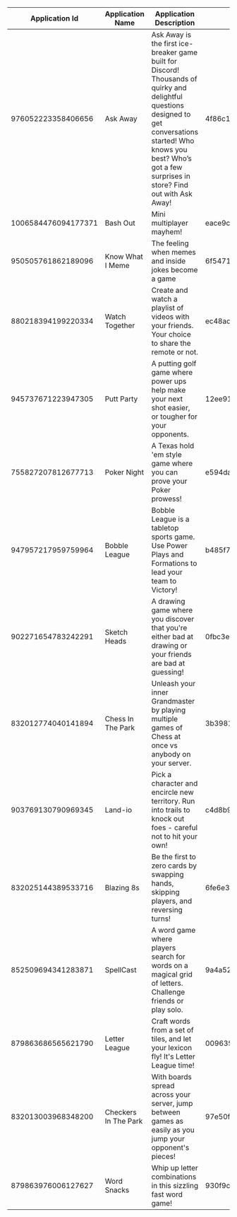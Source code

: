 | Application Id      | Application Name     | Application Description                                                                                                                                                                                                       | Application Icon                 | Image                                            |
| ------------------- | -------------------- | ----------------------------------------------------------------------------------------------------------------------------------------------------------------------------------------------------------------------------- | -------------------------------- | ------------------------------------------------ |
| 976052223358406656  | Ask Away             | Ask Away is the first ice-breaker game built for Discord! Thousands of quirky and delightful questions designed to get conversations started! Who knows you best? Who’s got a few surprises in store? Find out with Ask Away! | 4f86c19a69cc3002d1b52f7a22687adf | [Ask Away](./976052223358406656.png)             |
| 1006584476094177371 | Bash Out             | Mini multiplayer mayhem!                                                                                                                                                                                                      | eace9c231b505f0c96fba27d1795c31a | [Bash Out](./1006584476094177371.png)            |
| 950505761862189096  | Know What I Meme     | The feeling when memes and inside jokes become a game                                                                                                                                                                         | 6f547114b2979b8bc83e4ba91b4d770d | [Know What I Meme](./950505761862189096.png)     |
| 880218394199220334  | Watch Together       | Create and watch a playlist of videos with your friends. Your choice to share the remote or not.                                                                                                                              | ec48acbad4c32efab4275cb9f3ca3a58 | [Watch Together](./880218394199220334.png)       |
| 945737671223947305  | Putt Party           | A putting golf game where power ups help make your next shot easier, or tougher for your opponents.                                                                                                                           | 12ee915c2f75d7f2c7d551819534f158 | [Putt Party](./945737671223947305.png)           |
| 755827207812677713  | Poker Night          | A Texas hold 'em style game where you can prove your Poker prowess!                                                                                                                                                           | e594da3ca4520c7edde5b59948e97cdc | [Poker Night](./755827207812677713.png)          |
| 947957217959759964  | Bobble League        | Bobble League is a tabletop sports game. Use Power Plays and Formations to lead your team to Victory!                                                                                                                         | b485f75e95e6486a758a4aa5db3352f4 | [Bobble League](./947957217959759964.png)        |
| 902271654783242291  | Sketch Heads         | A drawing game where you discover that you're either bad at drawing or your friends are bad at guessing!                                                                                                                      | 0fbc3e38ea4b26c47d8001eff6b94a7b | [Sketch Heads](./902271654783242291.png)         |
| 832012774040141894  | Chess In The Park    | Unleash your inner Grandmaster by playing multiple games of Chess at once vs anybody on your server.                                                                                                                          | 3b3981ddf67c8702920fae10b5f123ed | [Chess In The Park](./832012774040141894.png)    |
| 903769130790969345  | Land-io              | Pick a character and encircle new territory. Run into trails to knock out foes - careful not to hit your own!                                                                                                                 | c4d8b95b8f06b1ff8cf2b769e94505a8 | [Land-io](./903769130790969345.png)              |
| 832025144389533716  | Blazing 8s           | Be the first to zero cards by swapping hands, skipping players, and reversing turns!                                                                                                                                          | 6fe6e3dda7657b83758693205a833aa1 | [Blazing 8s](./832025144389533716.png)           |
| 852509694341283871  | SpellCast            | A word game where players search for words on a magical grid of letters. Challenge friends or play solo.                                                                                                                      | 9a4a52c760994654a416740ae0b19fbb | [SpellCast](./852509694341283871.png)            |
| 879863686565621790  | Letter League        | Craft words from a set of tiles, and let your lexicon fly! It's Letter League time!                                                                                                                                           | 0096355142a9b00bc2676ec09b9c8dbc | [Letter League](./879863686565621790.png)        |
| 832013003968348200  | Checkers In The Park | With boards spread across your server, jump between games as easily as you jump your opponent's pieces!                                                                                                                       | 97e50fed67f44802dbb4901d74a6f9a1 | [Checkers In The Park](./832013003968348200.png) |
| 879863976006127627  | Word Snacks          | Whip up letter combinations in this sizzling fast word game!                                                                                                                                                                  | 930f9cfe504211a130419e731babc597 | [Word Snacks](./879863976006127627.png)          |